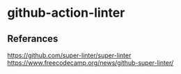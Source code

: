 # github-action-linter




















## Referances
https://github.com/super-linter/super-linter
https://www.freecodecamp.org/news/github-super-linter/

